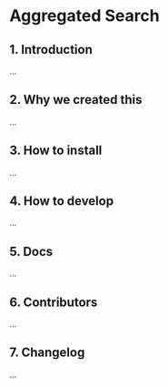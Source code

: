<h1>Aggregated Search</h1>

<h2>1. Introduction</h2>

...

<h2>2. Why we created this</h2>

...

<h2>3. How to install</h2>

...

<h2>4. How to develop</h2>

...

<h2>5. Docs</h2>

...

<h2>6. Contributors</h2>

...

<h2>7. Changelog</h2>

...